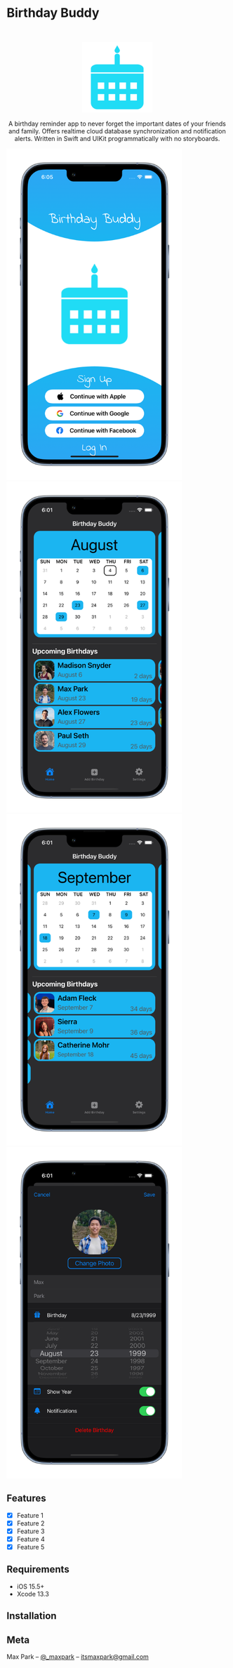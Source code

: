 
# Birthday Buddy
<br />
<p align="center">
  <a href="https://github.com/itsmaxpark/BirthdayBuddy/edit/main/README.md">
    <img src="images/App IconsAppIconNew.png" alt="Logo" width="160" height="160">
  </a>
  <p align="center">
    A birthday reminder app to never forget the important dates of your friends and family. Offers realtime cloud database synchronization and notification alerts. Written in Swift and UIKit programmatically with no storyboards.
  </p>
</p>

<p align="row">
  <img src= "images/welcome.png" width="400" >
  <img src= "images/home1.png" width="400" >
  <img src= "images/home2.png" width="400" >
  <img src= "images/edit_birthday.png" width="400" >
</p>

## Features

- [x] Feature 1
- [x] Feature 2
- [x] Feature 3
- [x] Feature 4
- [x] Feature 5

## Requirements

- iOS 15.5+
- Xcode 13.3

## Installation


## Meta

Max Park – [@_maxpark](https://twitter.com/_maxpark) – itsmaxpark@gmail.com

